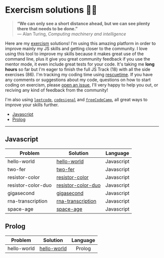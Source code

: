 # Exercism solutions 👨‍💻

> **“We can only see a short distance ahead, but we can see plenty there that needs to be done.”** \
> ― Alan Turing, _Computing machinery and intelligence_

Here are my [exercism](https://exercism.io/profiles/ofou) solutions! I'm using this amazing platform in order to improve mainly my JS skills and getting closer to the community. I love using this tool to improve my skills because it makes great use of the command line, plus it give you great community feedback if you use the mentor mode, it even include great tests for your code. It's taking me **long hours** so far but I'm eager to finish the full JS Track (18) with all the side exercises (86). I'm tracking my coding time using [rescuetime](https://www.rescuetime.com/rp/ofou/). If you have any comments or suggestions about my code, questions on how to start coding on exercism, please [open an issue](https://github.com/ofou/exercism/issues/new), I'll very happy to help you out, or reciving any kind of feedback from the community!

I'm also using [`leetcode`](https://github.com/ofou/leetcode), [`codesignal`](https://github.com/ofou/codesignal) and [`freeCodeCamp`](https://www.freecodecamp.org/ofou), all great ways to improve your skills further.

<!-- @import "[TOC]" {cmd="toc" depthFrom=2 depthTo=6 orderedList=false} -->

<!-- code_chunk_output -->

- [Javascript](#javascript)
- [Prolog](#prolog)

<!-- /code_chunk_output -->

-----------

## Javascript

| Problem            | Solution             |  Language  |
|--------------------|----------------------|:----------:|
| hello-world        | [hello-world]        | Javascript |
| two-fer            | [two-fer]            | Javascript |
| resistor-color     | [resistor-color]     | Javascript |
| resistor-color-duo | [resistor-color-duo] | Javascript |
| gigasecond         | [gigasecond]         | Javascript |
| rna-transcription  | [rna-transcription]  | Javascript |
| space-age          | [space-age]          | Javascript |

[hello-world]: /javascript/hello-world/hello-world.js
[two-fer]: /javascript/two-fer/two-fer.js
[resistor-color]: /javascript/resistor-color/resistor-color.js
[resistor-color-duo]: /javascript/resistor-color-duo/resistor-color-duo.js
[gigasecond]: /javascript/gigasecond/gigasecond.js
[rna-transcription]: /javascript/rna-transcription/rna-transcription.js
[space-age]: /javascript/space-age/space-age.js

## Prolog

| Problem     | Solution      | Language |
|-------------|---------------|:--------:|
| hello-world | [hello-world] |  Prolog  |

[hello-world]: /prolog/hello-world/hello_world.pl
